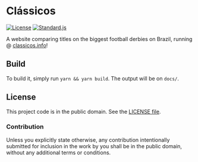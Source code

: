 # Clássicos

[![License][badge-1-img]][badge-1-link]
[![Standard.js][badge-2-img]][badge-2-link]

A website comparing titles on the biggest football derbies on Brazil,
running @ [classicos.info][1]!

## Build

To build it, simply run `yarn && yarn build`. The output will be on
`docs/`.

## License

This project code is in the public domain. See the [LICENSE file][2].

### Contribution

Unless you explicitly state otherwise, any contribution intentionally
submitted for inclusion in the work by you shall be in the public
domain, without any additional terms or conditions.

[1]: https://classicos.info
[2]: ./LICENSE

[badge-1-img]: https://img.shields.io/github/license/Nhanderu/classicos?style=flat-square
[badge-1-link]: https://github.com/Nhanderu/classicos/blob/master/LICENSE
[badge-2-img]: https://img.shields.io/badge/code_style-standard-brightgreen?style=flat-square
[badge-2-link]: https://standardjs.com
